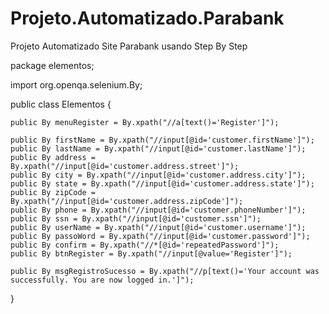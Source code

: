 # Projeto.Automatizado.Parabank
Projeto Automatizado Site Parabank usando Step By Step



package elementos;

import org.openqa.selenium.By;

public class Elementos {

	public By menuRegister = By.xpath("//a[text()='Register']");

	public By firstName = By.xpath("//input[@id='customer.firstName']");
	public By lastName = By.xpath("//input[@id='customer.lastName']");
	public By address = By.xpath("//input[@id='customer.address.street']");
	public By city = By.xpath("//input[@id='customer.address.city']");
	public By state = By.xpath("//input[@id='customer.address.state']");
	public By zipCode = By.xpath("//input[@id='customer.address.zipCode']");
	public By phone = By.xpath("//input[@id='customer.phoneNumber']");
	public By ssn = By.xpath("//input[@id='customer.ssn']");
	public By userName = By.xpath("//input[@id='customer.username']");
	public By passoWord = By.xpath("//input[@id='customer.password']");
	public By confirm = By.xpath("//*[@id='repeatedPassword']");
	public By btnRegister = By.xpath("//input[@value='Register']");
	
	public By msgRegistroSucesso = By.xpath("//p[text()='Your account was successfully. You are now logged in.']");

}


